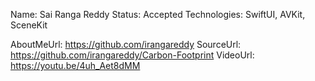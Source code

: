 Name: Sai Ranga Reddy
Status: Accepted
Technologies: SwiftUI, AVKit, SceneKit

AboutMeUrl: https://github.com/irangareddy
SourceUrl: https://github.com/irangareddy/Carbon-Footprint
VideoUrl: https://youtu.be/4uh_Aet8dMM

<!---
EXAMPLE
Name: John Appleseed
Status: Submitted <or> Winner <or> Distinguished <or> Rejected
Technologies: SwiftUI, RealityKit, CoreGraphic

AboutMeUrl: https://linkedin.com/in/johnappleseed
SourceUrl: https://github.com/johnappleseed/wwdc2025
VideoUrl: https://youtu.be/ABCDE123456
-->
